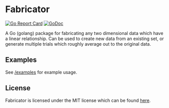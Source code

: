 # Fabricator
[![Go Report Card](https://goreportcard.com/badge/github.com/1lann/fabricator)](https://goreportcard.com/report/github.com/1lann/fabricator)
[![GoDoc](https://godoc.org/github.com/1lann/fabricator?status.svg)](https://godoc.org/github.com/1lann/fabricator)

A Go (golang) package for fabricating any two dimensional data which have a linear relationship.
Can be used to create new data from an existing set, or generate multiple trials
which roughly average out to the original data.

## Examples
See [/examples](/examples) for example usage.

## License
Fabricator is licensed under the MIT license which can be found [here](/LICENSE).
